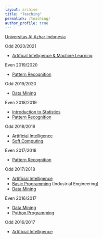 ```yaml
---
layout: archive
title: "Teaching"
permalink: /teaching/
author_profile: true
---
```


[Universitas Al Azhar Indonesia](https://uai.aliakbars.id/)

Odd 2020/2021
* [Artifical Intelligence & Machine Learning](https://github.com/aliakbars/uai-ai/)

Even 2019/2020
* [Pattern Recognition](https://github.com/aliakbars/uai-mlpr/tree/master)

Odd 2019/2020
* [Data Mining](https://github.com/aliakbars/uai-dm/tree/2019)

Even 2018/2019
* [Introduction to Statistics](https://github.com/aliakbars/uai-stats)
* [Pattern Recognition](https://github.com/aliakbars/uai-mlpr/tree/2019)

Odd 2018/2019
* [Artificial Intelligence](https://github.com/aliakbars/uai-ai/tree/master)
* [Soft Computing](https://github.com/aliakbars/uai-soft-computing)

Even 2017/2018
* [Pattern Recognition](https://github.com/aliakbars/uai-mlpr/tree/2018)

Odd 2017/2018
* [Artificial Intelligence](https://github.com/aliakbars/uai-ai/tree/2018)
* [Basic Programming](https://github.com/aliakbars/uai-python) (Industrial Engineering)
* [Data Mining](https://github.com/aliakbars/uai-dm/tree/2018)

Even 2016/2017
* [Data Mining](https://github.com/aliakbars/uai-dm/tree/2018)
* [Python Programming](https://github.com/aliakbars/uai-python)

Odd 2016/2017
* [Artificial Intelligence](https://uai.aliakbars.id/ai/)